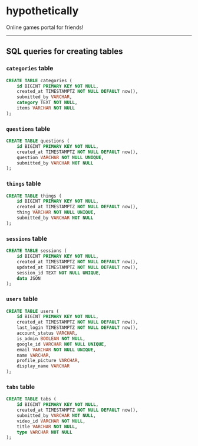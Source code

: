 # hypothetically

Online games portal for friends!

---

## SQL queries for creating tables

### `categories` table
```sql
CREATE TABLE categories (
    id BIGINT PRIMARY KEY NOT NULL,
    created_at TIMESTAMPTZ NOT NULL DEFAULT now(),
    submitted_by VARCHAR,
    category TEXT NOT NULL,
    items VARCHAR NOT NULL
);
```

### `questions` table
```sql
CREATE TABLE questions (
    id BIGINT PRIMARY KEY NOT NULL,
    created_at TIMESTAMPTZ NOT NULL DEFAULT now(),
    question VARCHAR NOT NULL UNIQUE,
    submitted_by VARCHAR NOT NULL
);
```

### `things` table
```sql
CREATE TABLE things (
    id BIGINT PRIMARY KEY NOT NULL,
    created_at TIMESTAMPTZ NOT NULL DEFAULT now(),
    thing VARCHAR NOT NULL UNIQUE,
    submitted_by VARCHAR NOT NULL
);
```

### `sessions` table
```sql
CREATE TABLE sessions (
    id BIGINT PRIMARY KEY NOT NULL,
    created_at TIMESTAMPTZ NOT NULL DEFAULT now(),
    updated_at TIMESTAMPTZ NOT NULL DEFAULT now(),
    session_id TEXT NOT NULL UNIQUE,
    data JSON
);
```

### `users` table
```sql
CREATE TABLE users (
    id BIGINT PRIMARY KEY NOT NULL,
    created_at TIMESTAMPTZ NOT NULL DEFAULT now(),
    last_login TIMESTAMPTZ NOT NULL DEFAULT now(),
    account_status VARCHAR,
    is_admin BOOLEAN NOT NULL,
    google_id VARCHAR NOT NULL UNIQUE,
    email VARCHAR NOT NULL UNIQUE,
    name VARCHAR,
    profile_picture VARCHAR,
    display_name VARCHAR
);
```

### `tabs` table
```sql
CREATE TABLE tabs (
    id BIGINT PRIMARY KEY NOT NULL,
    created_at TIMESTAMPTZ NOT NULL DEFAULT now(),
    submitted_by VARCHAR NOT NULL,
    video_id VARCHAR NOT NULL,
    title VARCHAR NOT NULL,
    type VARCHAR NOT NULL
);
```

